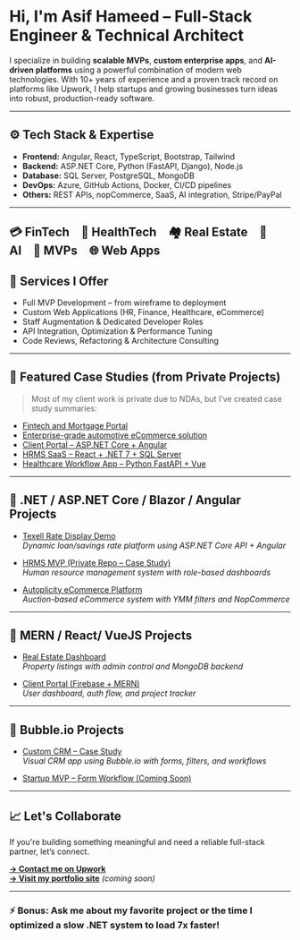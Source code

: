 # Hi, I'm Asif Hameed – Full-Stack Engineer & Technical Architect

I specialize in building **scalable MVPs**, **custom enterprise apps**, and **AI-driven platforms** using a powerful combination of modern web technologies. With 10+ years of experience and a proven track record on platforms like Upwork, I help startups and growing businesses turn ideas into robust, production-ready software.

---

## ⚙️ Tech Stack & Expertise

- **Frontend:** Angular, React, TypeScript, Bootstrap, Tailwind
- **Backend:** ASP.NET Core, Python (FastAPI, Django), Node.js
- **Database:** SQL Server, PostgreSQL, MongoDB
- **DevOps:** Azure, GitHub Actions, Docker, CI/CD pipelines
- **Others:** REST APIs, nopCommerce, SaaS, AI integration, Stripe/PayPal

---
💳 FinTech 💊 HealthTech 🏘️ Real Estate 🧠 AI 📱 MVPs 🌐 Web Apps
---

## 🚀 Services I Offer

- Full MVP Development – from wireframe to deployment
- Custom Web Applications (HR, Finance, Healthcare, eCommerce)
- Staff Augmentation & Dedicated Developer Roles
- API Integration, Optimization & Performance Tuning
- Code Reviews, Refactoring & Architecture Consulting

---

## 📌 Featured Case Studies (from Private Projects)
> Most of my client work is private due to NDAs, but I’ve created case study summaries:

- [Fintech and Mortgage Portal](https://github.com/asifhameed8/Texell-RateDisplay-Demo)
- [Enterprise-grade automotive eCommerce solution](https://github.com/asifhameed8/Autoplicity-AuctionEcommerce-CaseStudy)
- [Client Portal – ASP.NET Core + Angular](https://github.com/asifhameed8/Client-Portal-CaseStudy)
- [HRMS SaaS – React + .NET 7 + SQL Server](https://github.com/asifhameed8/HRMS-CaseStudy)
- [Healthcare Workflow App – Python FastAPI + Vue](https://github.com/asifhameed8/Healthcare-CaseStudy)

---

## 🔹 .NET / ASP.NET Core / Blazor / Angular Projects

- [Texell Rate Display Demo](https://github.com/asifhameed8/Texell-RateDisplay-Demo)  
  *Dynamic loan/savings rate platform using ASP.NET Core API + Angular*

- [HRMS MVP (Private Repo – Case Study)](https://github.com/asifhameed8/HRMS-MVP-ASP.NET)  
  *Human resource management system with role-based dashboards*

- [Autoplicity eCommerce Platform](https://github.com/asifhameed8/Autoplicity-AuctionEcommerce-CaseStudy)  
  *Auction-based eCommerce system with YMM filters and NopCommerce*

---

## 🔸 MERN / React/ VueJS Projects

- [Real Estate Dashboard](https://github.com/asifhameed8/RealEstate-MERN-Stack)  
  *Property listings with admin control and MongoDB backend*

- [Client Portal (Firebase + MERN)](https://github.com/asifhameed8/ClientPortal-MERN-Firebase)  
  *User dashboard, auth flow, and project tracker*

---

## 🔶 Bubble.io Projects

- [Custom CRM – Case Study](https://github.com/asifhameed8/BubbleIO-CustomCRM-CaseStudy)  
  *Visual CRM app using Bubble.io with forms, filters, and workflows*

- [Startup MVP – Form Workflow (Coming Soon)](https://github.com/asifhameed8/Bubble-MVP-Workflow)


---
## 📈 Let's Collaborate

If you're building something meaningful and need a reliable full-stack partner, let’s connect.

**[→ Contact me on Upwork](https://www.upwork.com/freelancers/asifhameed)**  
**[→ Visit my portfolio site](https://asifhameed.com)** *(coming soon)*

---

### ⚡ Bonus: Ask me about my favorite project or the time I optimized a slow .NET system to load 7x faster!
